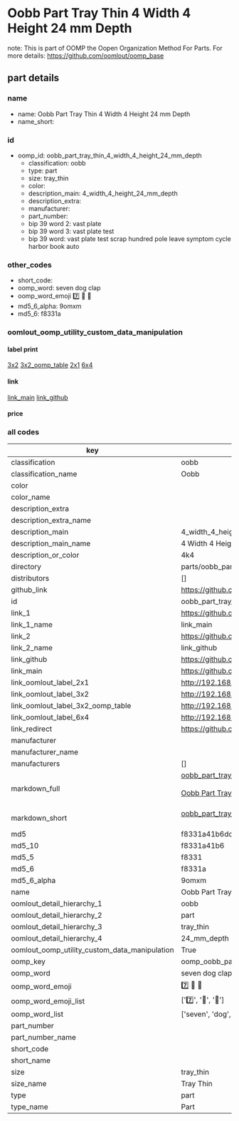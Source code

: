 # Oobb Part Tray Thin 4 Width 4 Height 24 mm Depth  

note: This is part of OOMP the Oopen Organization Method For Parts. For more details: https://github.com/oomlout/oomp_base

##  part details
  







### name
* name: Oobb Part Tray Thin 4 Width 4 Height 24 mm Depth
* name_short: 
### id
* oomp_id: oobb_part_tray_thin_4_width_4_height_24_mm_depth
  * classification: oobb
  * type: part
  * size: tray_thin
  * color: 
  * description_main: 4_width_4_height_24_mm_depth
  * description_extra: 
  * manufacturer: 
  * part_number: 
  * bip 39 word 2: vast plate
  * bip 39 word 3: vast plate test
  * bip 39 word: vast plate test scrap hundred pole leave symptom cycle harbor book auto

### other_codes
* short_code: 
* oomp_word: seven dog clap
* oomp_word_emoji :seven: :dog: :clap:
* md5_6_alpha: 9omxm
* md5_6: f8331a






### oomlout_oomp_utility_custom_data_manipulation
#### label print
[3x2](http://192.168.1.245:1112/?label=oomp%209omxm)
[3x2_oomp_table](http://192.168.1.108:1112/?label=oomp%209omxm)
[2x1](http://192.168.1.242:1112/?label=oomp%209omxm)
[6x4](http://192.168.1.55:1112/?label=oomp%209omxm)    

#### link

[link_main](https://github.com/oomlout/oomlout_oomp_version_1_messy/tree/main/parts/oobb_part_tray_thin_4_width_4_height_24_mm_depth) [link_github](https://github.com/oomlout/oomlout_oomp_version_1_messy/tree/main/parts/oobb_part_tray_thin_4_width_4_height_24_mm_depth)                             

#### price







### all codes 
| key | value |  
| --- | --- |  
| classification | oobb |  
| classification_name | Oobb |  
| color |  |  
| color_name |  |  
| description_extra |  |  
| description_extra_name |  |  
| description_main | 4_width_4_height_24_mm_depth |  
| description_main_name | 4 Width 4 Height 24 mm Depth |  
| description_or_color | 4k4 |  
| directory | parts/oobb_part_tray_thin_4_width_4_height_24_mm_depth |  
| distributors | [] |  
| github_link | https://github.com/oomlout/oomlout_oomp_part_src/tree/main/parts/oobb_part_tray_thin_4_width_4_height_24_mm_depth |  
| id | oobb_part_tray_thin_4_width_4_height_24_mm_depth |  
| link_1 | https://github.com/oomlout/oomlout_oomp_version_1_messy/tree/main/parts/oobb_part_tray_thin_4_width_4_height_24_mm_depth |  
| link_1_name | link_main |  
| link_2 | https://github.com/oomlout/oomlout_oomp_version_1_messy/tree/main/parts/oobb_part_tray_thin_4_width_4_height_24_mm_depth |  
| link_2_name | link_github |  
| link_github | https://github.com/oomlout/oomlout_oomp_version_1_messy/tree/main/parts/oobb_part_tray_thin_4_width_4_height_24_mm_depth |  
| link_main | https://github.com/oomlout/oomlout_oomp_version_1_messy/tree/main/parts/oobb_part_tray_thin_4_width_4_height_24_mm_depth |  
| link_oomlout_label_2x1 | http://192.168.1.242:1112/?label=oomp%209omxm |  
| link_oomlout_label_3x2 | http://192.168.1.245:1112/?label=oomp%209omxm |  
| link_oomlout_label_3x2_oomp_table | http://192.168.1.108:1112/?label=oomp%209omxm |  
| link_oomlout_label_6x4 | http://192.168.1.55:1112/?label=oomp%209omxm |  
| link_redirect | https://github.com/oomlout/oomlout_oomp_version_1_messy/tree/main/parts/oobb_part_tray_thin_4_width_4_height_24_mm_depth |  
| manufacturer |  |  
| manufacturer_name |  |  
| manufacturers | [] |  
| markdown_full | [oobb_part_tray_thin_4_width_4_height_24_mm_depth](none)<br>[](none)<br>[Oobb Part Tray Thin 4 Width 4 Height 24 Mm Depth](none)<br><br> |  
| markdown_short | [oobb_part_tray_thin_4_width_4_height_24_mm_depth](none)<br><br> |  
| md5 | f8331a41b6dc8fde9e379c17bf298f8d |  
| md5_10 | f8331a41b6 |  
| md5_5 | f8331 |  
| md5_6 | f8331a |  
| md5_6_alpha | 9omxm |  
| name | Oobb Part Tray Thin 4 Width 4 Height 24 mm Depth |  
| oomlout_detail_hierarchy_1 | oobb |  
| oomlout_detail_hierarchy_2 | part |  
| oomlout_detail_hierarchy_3 | tray_thin |  
| oomlout_detail_hierarchy_4 | 24_mm_depth |  
| oomlout_oomp_utility_custom_data_manipulation | True |  
| oomp_key | oomp_oobb_part_tray_thin_4_width_4_height_24_mm_depth |  
| oomp_word | seven dog clap |  
| oomp_word_emoji | :seven: :dog: :clap: |  
| oomp_word_emoji_list | [':seven:', ':dog:', ':clap:'] |  
| oomp_word_list | ['seven', 'dog', 'clap'] |  
| part_number |  |  
| part_number_name |  |  
| short_code |  |  
| short_name |  |  
| size | tray_thin |  
| size_name | Tray Thin |  
| type | part |  
| type_name | Part |  
